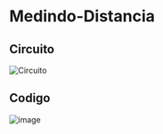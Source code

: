 # Medindo-Distancia
## Circuito
![Circuito](https://user-images.githubusercontent.com/105546921/202317616-daef90af-f348-4e7f-93c7-cbf84f4cd67b.png)
## Codigo
![image](https://user-images.githubusercontent.com/105546921/202319138-9a4d2463-08ae-4653-b761-07c7d7b2ddb3.png)
